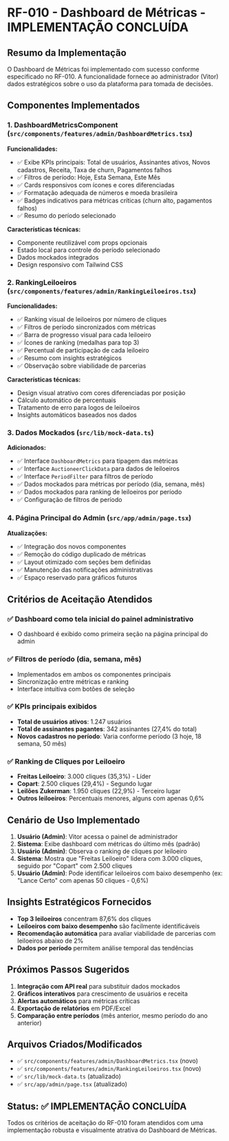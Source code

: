 # RF-010 - Dashboard de Métricas - IMPLEMENTAÇÃO CONCLUÍDA

## Resumo da Implementação

O Dashboard de Métricas foi implementado com sucesso conforme especificado no RF-010. A funcionalidade fornece ao administrador (Vitor) dados estratégicos sobre o uso da plataforma para tomada de decisões.

## Componentes Implementados

### 1. DashboardMetricsComponent (`src/components/features/admin/DashboardMetrics.tsx`)

**Funcionalidades:**
- ✅ Exibe KPIs principais: Total de usuários, Assinantes ativos, Novos cadastros, Receita, Taxa de churn, Pagamentos falhos
- ✅ Filtros de período: Hoje, Esta Semana, Este Mês
- ✅ Cards responsivos com ícones e cores diferenciadas
- ✅ Formatação adequada de números e moeda brasileira
- ✅ Badges indicativos para métricas críticas (churn alto, pagamentos falhos)
- ✅ Resumo do período selecionado

**Características técnicas:**
- Componente reutilizável com props opcionais
- Estado local para controle do período selecionado
- Dados mockados integrados
- Design responsivo com Tailwind CSS

### 2. RankingLeiloeiros (`src/components/features/admin/RankingLeiloeiros.tsx`)

**Funcionalidades:**
- ✅ Ranking visual de leiloeiros por número de cliques
- ✅ Filtros de período sincronizados com métricas
- ✅ Barra de progresso visual para cada leiloeiro
- ✅ Ícones de ranking (medalhas para top 3)
- ✅ Percentual de participação de cada leiloeiro
- ✅ Resumo com insights estratégicos
- ✅ Observação sobre viabilidade de parcerias

**Características técnicas:**
- Design visual atrativo com cores diferenciadas por posição
- Cálculo automático de percentuais
- Tratamento de erro para logos de leiloeiros
- Insights automáticos baseados nos dados

### 3. Dados Mockados (`src/lib/mock-data.ts`)

**Adicionados:**
- ✅ Interface `DashboardMetrics` para tipagem das métricas
- ✅ Interface `AuctioneerClickData` para dados de leiloeiros
- ✅ Interface `PeriodFilter` para filtros de período
- ✅ Dados mockados para métricas por período (dia, semana, mês)
- ✅ Dados mockados para ranking de leiloeiros por período
- ✅ Configuração de filtros de período

### 4. Página Principal do Admin (`src/app/admin/page.tsx`)

**Atualizações:**
- ✅ Integração dos novos componentes
- ✅ Remoção do código duplicado de métricas
- ✅ Layout otimizado com seções bem definidas
- ✅ Manutenção das notificações administrativas
- ✅ Espaço reservado para gráficos futuros

## Critérios de Aceitação Atendidos

### ✅ Dashboard como tela inicial do painel administrativo
- O dashboard é exibido como primeira seção na página principal do admin

### ✅ Filtros de período (dia, semana, mês)
- Implementados em ambos os componentes principais
- Sincronização entre métricas e ranking
- Interface intuitiva com botões de seleção

### ✅ KPIs principais exibidos
- **Total de usuários ativos**: 1.247 usuários
- **Total de assinantes pagantes**: 342 assinantes (27,4% do total)
- **Novos cadastros no período**: Varia conforme período (3 hoje, 18 semana, 50 mês)

### ✅ Ranking de Cliques por Leiloeiro
- **Freitas Leiloeiro**: 3.000 cliques (35,3%) - Líder
- **Copart**: 2.500 cliques (29,4%) - Segundo lugar
- **Leilões Zukerman**: 1.950 cliques (22,9%) - Terceiro lugar
- **Outros leiloeiros**: Percentuais menores, alguns com apenas 0,6%

## Cenário de Uso Implementado

1. **Usuário (Admin)**: Vitor acessa o painel de administrador
2. **Sistema**: Exibe dashboard com métricas do último mês (padrão)
3. **Usuário (Admin)**: Observa o ranking de cliques por leiloeiro
4. **Sistema**: Mostra que "Freitas Leiloeiro" lidera com 3.000 cliques, seguido por "Copart" com 2.500 cliques
5. **Usuário (Admin)**: Pode identificar leiloeiros com baixo desempenho (ex: "Lance Certo" com apenas 50 cliques - 0,6%)

## Insights Estratégicos Fornecidos

- **Top 3 leiloeiros** concentram 87,6% dos cliques
- **Leiloeiros com baixo desempenho** são facilmente identificáveis
- **Recomendação automática** para avaliar viabilidade de parcerias com leiloeiros abaixo de 2%
- **Dados por período** permitem análise temporal das tendências

## Próximos Passos Sugeridos

1. **Integração com API real** para substituir dados mockados
2. **Gráficos interativos** para crescimento de usuários e receita
3. **Alertas automáticos** para métricas críticas
4. **Exportação de relatórios** em PDF/Excel
5. **Comparação entre períodos** (mês anterior, mesmo período do ano anterior)

## Arquivos Criados/Modificados

- ✅ `src/components/features/admin/DashboardMetrics.tsx` (novo)
- ✅ `src/components/features/admin/RankingLeiloeiros.tsx` (novo)
- ✅ `src/lib/mock-data.ts` (atualizado)
- ✅ `src/app/admin/page.tsx` (atualizado)

## Status: ✅ IMPLEMENTAÇÃO CONCLUÍDA

Todos os critérios de aceitação do RF-010 foram atendidos com uma implementação robusta e visualmente atrativa do Dashboard de Métricas.
